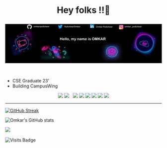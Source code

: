 # <p align="center"> Hey folks !!👋  </p>

<p align="center">
<img src="https://github.com/omkarpodutwar/omkarpodutwar/blob/main/ln.jpg">
 </p>
 
 <br>
 
 <ul>
  <li>CSE Graduate 23'</li>
 <li>Building CampusWing</li>
</ul>

<p align="center">
<img src="https://img.shields.io/badge/Java-f89820?style=for-the-badge&logo=java&labelColor=white">
 
<img src="https://img.shields.io/badge/SpringBoot-008000?style=for-the-badge&logo=springboot&labelColor=white">
&nbsp
<img src="https://img.shields.io/badge/REST%20API's-800000?style=for-the-badge&logo=REST%20API&labelColor=white">
<img src="https://img.shields.io/badge/Microservices-008000?style=for-the-badge&logo=Spring&labelColor=white">
<img src="https://img.shields.io/badge/MySQL-00758f?style=for-the-badge&logo=MySQL&labelColor=white">
<img src="https://img.shields.io/badge/Kubernetes-0000FF?style=for-the-badge&logo=Kubernetes&labelColor=white">
<img src="https://img.shields.io/badge/Bash%20Scripting-A9A9A9?style=for-the-badge&logo=scripting&labelColor=white">
<img src="https://img.shields.io/badge/Docker-0db7ed?style=for-the-badge&logo=docker&labelColor=white">
<!-- <img src=""> -->
 </p>
 
 <hr>
 
 [![GitHub Streak](https://github-readme-streak-stats.herokuapp.com/?user=omkarpodutwar&theme=radical)](https://git.io/streak-stats) 

![Omkar's GitHub stats](https://github-readme-stats.vercel.app/api?username=omkarpodutwar&show_icons=true&theme=radical)

 <img src="https://activity-graph.herokuapp.com/graph?username=omkarpodutwar&bg_color=FFFFFF&color=000000&line=000000&point=00FF00"></div>
 
 ![Visits Badge](https://badges.pufler.dev/visits/omkarpodutwar/omkarpodutwar)
<!--
**omkarpodutwar/omkarpodutwar** is a ✨ _special_ ✨ repository because its `README.md` (this file) appears on your GitHub profile.

Here are some ideas to get you started:

- 🔭 I’m currently working on ...
- 🌱 I’m currently learning ...
- 👯 I’m looking to collaborate on ...
- 🤔 I’m looking for help with ...
- 💬 Ask me about ...
- 📫 How to reach me: ...
- 😄 Pronouns: ...
- ⚡ Fun fact: ...
-->
